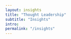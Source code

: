 ```yaml
---
layout: insights
title: "Thought Leadership"
subtitle: "Insights"
intro:
permalink: "/insights"
---
```

